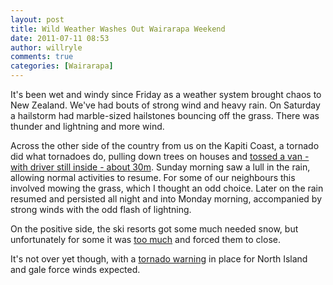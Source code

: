 ```yaml
---
layout: post
title: Wild Weather Washes Out Wairarapa Weekend
date: 2011-07-11 08:53
author: willryle
comments: true
categories: [Wairarapa]
---
```

It's been wet and windy since Friday as a weather system brought chaos to New Zealand. We've had bouts of strong wind and heavy rain. On Saturday a hailstorm had marble-sized hailstones bouncing off the grass. There was thunder and lightning and more wind.

Across the other side of the country from us on the Kapiti Coast, a tornado did what tornadoes do, pulling down trees on houses and <a href="http://www.stuff.co.nz/national/5264370/Tornado-tosses-van-30m" target="_blank">tossed a van - with driver still inside - about 30m</a>. Sunday morning saw a lull in the rain, allowing normal activities to resume. For some of our neighbours this involved mowing the grass, which I thought an odd choice. Later on the rain resumed and persisted all night and into Monday morning, accompanied by strong winds with the odd flash of lightning.

On the positive side, the ski resorts got some much needed snow, but unfortunately for some it was <a href="http://www.stuff.co.nz/travel/new-zealand/5265108/Heavy-snow-closes-skifields" target="_blank">too much</a> and forced them to close.

It's not over yet though, with a <a href="http://www.stuff.co.nz/national/5264366/Tornado-warning-for-North-Island" target="_blank">tornado warning</a> in place for North Island and gale force winds expected.
